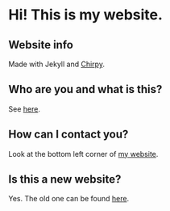 # Hi! This is my website.

## Website info
Made with Jekyll and [Chirpy](https://github.com/cotes2020/jekyll-theme-chirpy).

## Who are you and what is this?
See [here](https://yu-dylan.github.io/about/).

## How can I contact you?
Look at the bottom left corner of [my website](https://yu-dylan.github.io/).

## Is this a new website?
Yes. The old one can be found [here](https://github.com/Yu-Dylan/Yu-Dylan.github.io-old).
